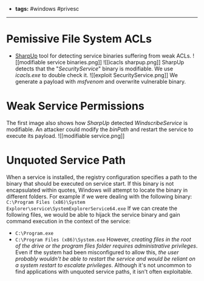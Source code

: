 - **tags:** #windows #privesc 
- -----------
# Pemissive File System ACLs
- [SharpUp](https://github.com/GhostPack/SharpUp/) tool for detecting service binaries suffering from weak ACLs.
![[modifiable service binaries.png]]
![[icacls sharpup.png]]
SharpUp detects that the "*SecurityService*"  binary is modifiable. We use *icacls.exe* to double check it.
![[exploit SecurityService.png]]
We generate a payload with *msfvenom* and overwrite vulnerable binary.
# Weak Service Permissions
The first image also shows how *SharpUp* detected *WindscribeService*  is modifiable. An attacker could modify the *binPath* and restart the service to execute its payload.
![[modifiable service.png]]
# Unquoted Service Path
When a service is installed, the registry configuration specifies a path to the binary that should be executed on service start. If this binary is not encapsulated within quotes, Windows will attempt to locate the binary in different folders. 
For example if we were dealing with the following binary: 
`C:\Program Files (x86)\System Explorer\service\SystemExplorerService64.exe`
If we can create the following files, we would be able to hijack the service binary and gain command execution in the context of the service:
- `C:\Program.exe`
- `C:\Program Files (x86)\System.exe`
However, *creating files in the root of the drive or the program files folder requires administrative privileges*. Even if the system had been misconfigured to allow this, *the user probably wouldn't be able to restart the service and would be reliant on a system restart to escalate privileges*. Although it's not uncommon to find applications with unquoted service paths, it isn't often exploitable.
